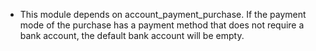 - This module depends on account_payment_purchase. If the payment mode of the purchase has a payment method that does not require a bank account, the default bank account will be empty.
